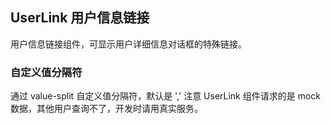 <div class="demo-header">
<p class="overviewicon">
  <span class="wapi-form-userlink"/>
</p>

## UserLink 用户信息链接

<nova-uxlink widget-name="UserLink"></nova-uxlink>

用户信息链接组件，可显示用户详细信息对话框的特殊链接。
</div>

### 自定义值分隔符

通过 value-split 自定义值分隔符，默认是 ','
注意 UserLink 组件请求的是 mock 数据，其他用户查询不了，开发时请用真实服务。

<nova-demo-view link="user-link/value-split.vue"></nova-demo-view>

<br>
